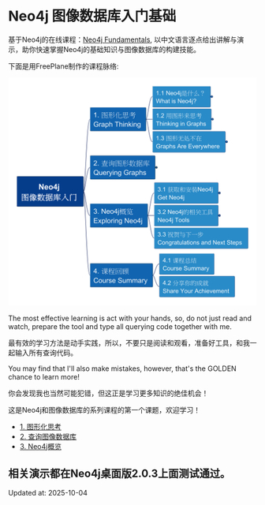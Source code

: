 # Neo4j 图像数据库入门基础

基于Neo4j的在线课程：[Neo4j Fundamentals](https://graphacademy.neo4j.com/courses/neo4j-fundamentals/), 以中文语言逐点给出讲解与演示，助你快速掌握Neo4j的基础知识与图像数据库的构建技能。

下面是用FreePlane制作的课程脉络:

![neo4j_fundamentals_course_structure_level1](img/Neo4j_Fundamentals_c.png)

The most effective learning is act with your hands, so, do not just read and watch, prepare the tool and type all querying code together with me.

最有效的学习方法是动手实践，所以，不要只是阅读和观看，准备好工具，和我一起输入所有查询代码。

You may find that I'll also make mistakes, however, that's the GOLDEN chance to learn more!

你会发现我也当然可能犯错，但这正是学习更多知识的绝佳机会！

这是Neo4j和图像数据库的系列课程的第一个课题，欢迎学习！

- [1. 图形化思考](./1_图形化思考.md)
- [2. 查询图像数据库](./2_查询图像数据库.md)
- [3. Neo4j概览](./3_Neo4j概览.md)

相关演示都在Neo4j桌面版2.0.3上面测试通过。
---

Updated at: 2025-10-04